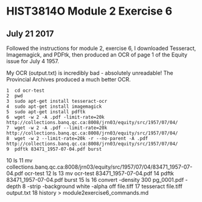 # HIST3814O Module 2 Exercise 6
## July 21 2017

Followed the instructions for module 2, exercise 6, I downloaded Tesseract, Imagemagick, and PDFtk, then produced an OCR of page 1 of the Equity issue for July 4 1957.

My OCR (output.txt) is incredibly bad - absolutely unreadable! The Provincial Archives produced a much better OCR.

    1  cd ocr-test
    2  pwd
    3  sudo apt-get install tesseract-ocr
    4  sudo apt-get install imagemagick
    5  sudo apt-get install pdftk
    6  wget -w 2 -A .pdf -limit-rate=20k http://collections.banq.qc.ca:8008/jrn03/equity/src/1957/07/04/
    7  wget -w 2 -A .pdf --limit-rate=20k http://collections.banq.qc.ca:8008/jrn03/equity/src/1957/07/04/
    8  wget -w 2 --limit-rate=20k -r --no-parent -A .pdf http://collections.banq.qc.ca:8008/jrn03/equity/src/1957/07/04/
    9  pdftk 83471_1957-07-04.pdf burst
   10  ls
   11  mv collections.banq.qc.ca:8008/jrn03/equity/src/1957/07/04/83471_1957-07-04.pdf ocr-test
   12  ls
   13  mv ocr-test 83471_1957-07-04.pdf
   14  pdftk 83471_1957-07-04.pdf burst
   15  ls
   16  convert -density 300 pg_0001.pdf -depth 8 -strip -background white -alpha off file.tiff
   17  tesseract file.tiff output.txt
   18  history > module2exercise6_commands.md
